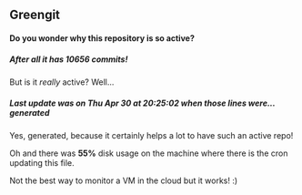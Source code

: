 ## Greengit

#### Do you wonder why this repository is so active?

##### After all it has 10656 commits!

But is it *really* active? Well...

##### Last update was on Thu Apr 30 at 20:25:02 when those lines were... generated

Yes, generated, because it certainly helps a lot to have such an active repo!

Oh and there was **55%** disk usage on the machine
where there is the cron updating this file.

Not the best way to monitor a VM in the cloud but it works! :)

